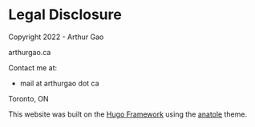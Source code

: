 # Legal Disclosure

Copyright 2022 - Arthur Gao

arthurgao.ca

Contact me at:
- mail at arthurgao dot ca

Toronto, ON

This website was built on the [Hugo Framework]() using the [anatole]() theme.
